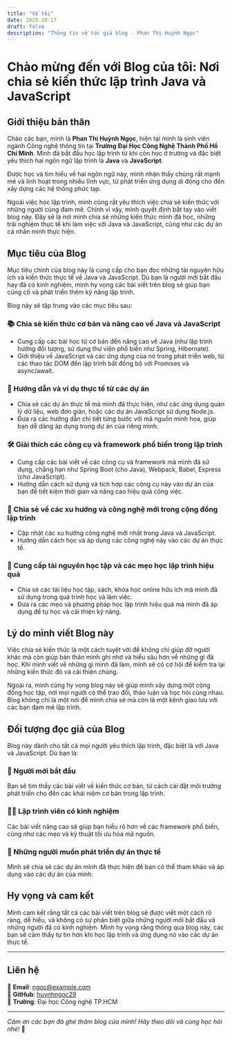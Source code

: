 ```yaml
---
title: "Về tôi"
date: 2025-10-17
draft: false
description: "Thông tin về tác giả blog - Phan Thị Huỳnh Ngọc"
---
```


# Chào mừng đến với Blog của tôi: Nơi chia sẻ kiến thức lập trình Java và JavaScript

## Giới thiệu bản thân

Chào các bạn, mình là **Phan Thị Huỳnh Ngọc**, hiện tại mình là sinh viên ngành Công nghệ thông tin tại **Trường Đại Học Công Nghệ Thành Phố Hồ Chí Minh**. Mình đã bắt đầu học lập trình từ khi còn học ở trường và đặc biệt yêu thích hai ngôn ngữ lập trình là **Java** và **JavaScript**. 

Được học và tìm hiểu về hai ngôn ngữ này, mình nhận thấy chúng rất mạnh mẽ và linh hoạt trong nhiều lĩnh vực, từ phát triển ứng dụng di động cho đến xây dựng các hệ thống phức tạp.

Ngoài việc học lập trình, mình cũng rất yêu thích việc chia sẻ kiến thức với những người cùng đam mê. Chính vì vậy, mình quyết định bắt tay vào viết blog này. Đây sẽ là nơi mình chia sẻ những kiến thức mình đã học, những trải nghiệm thực tế khi làm việc với Java và JavaScript, cũng như các dự án cá nhân mình thực hiện.

## Mục tiêu của Blog

Mục tiêu chính của blog này là cung cấp cho bạn đọc những tài nguyên hữu ích và kiến thức thực tế về Java và JavaScript. Dù bạn là người mới bắt đầu hay đã có kinh nghiệm, mình hy vọng các bài viết trên blog sẽ giúp bạn củng cố và phát triển thêm kỹ năng lập trình.

Blog này sẽ tập trung vào các mục tiêu sau:

### 📚 Chia sẻ kiến thức cơ bản và nâng cao về Java và JavaScript

- Cung cấp các bài học từ cơ bản đến nâng cao về Java (như lập trình hướng đối tượng, sử dụng thư viện phổ biến như Spring, Hibernate).
- Giới thiệu về JavaScript và các ứng dụng của nó trong phát triển web, từ các thao tác DOM đến lập trình bất đồng bộ với Promises và async/await.

### 💼 Hướng dẫn và ví dụ thực tế từ các dự án

- Chia sẻ các dự án thực tế mà mình đã thực hiện, như các ứng dụng quản lý dữ liệu, web đơn giản, hoặc các dự án JavaScript sử dụng Node.js.
- Đưa ra các hướng dẫn chi tiết từng bước với mã nguồn minh họa, giúp bạn dễ dàng áp dụng trong dự án của riêng mình.

### 🛠️ Giải thích các công cụ và framework phổ biến trong lập trình

- Cung cấp các bài viết về các công cụ và framework mà mình đã sử dụng, chẳng hạn như Spring Boot (cho Java), Webpack, Babel, Express (cho JavaScript).
- Hướng dẫn cách sử dụng và tích hợp các công cụ này vào dự án của bạn để tiết kiệm thời gian và nâng cao hiệu quả công việc.

### 🌟 Chia sẻ về các xu hướng và công nghệ mới trong cộng đồng lập trình

- Cập nhật các xu hướng công nghệ mới nhất trong Java và JavaScript.
- Hướng dẫn cách học và áp dụng các công nghệ này vào các dự án thực tế.

### 📖 Cung cấp tài nguyên học tập và các mẹo học lập trình hiệu quả

- Chia sẻ các tài liệu học tập, sách, khóa học online hữu ích mà mình đã sử dụng trong quá trình học và làm việc.
- Đưa ra các mẹo và phương pháp học lập trình hiệu quả mà mình đã áp dụng để tự học và cải thiện kỹ năng.

## Lý do mình viết Blog này

Việc chia sẻ kiến thức là một cách tuyệt vời để không chỉ giúp đỡ người khác mà còn giúp bản thân mình ghi nhớ và hiểu sâu hơn về những gì đã học. Khi mình viết về những gì mình đã làm, mình sẽ có cơ hội để kiểm tra lại những kiến thức đó và cải thiện chúng.

Ngoài ra, mình cũng hy vọng blog này sẽ giúp mình xây dựng một cộng đồng học tập, nơi mọi người có thể trao đổi, thảo luận và học hỏi cùng nhau. Blog không chỉ là một nơi để mình chia sẻ mà còn là một kênh giao lưu với các bạn đam mê lập trình.

## Đối tượng đọc giả của Blog

Blog này dành cho tất cả mọi người yêu thích lập trình, đặc biệt là với Java và JavaScript. Dù bạn là:

### 🔰 Người mới bắt đầu
Bạn sẽ tìm thấy các bài viết về kiến thức cơ bản, từ cách cài đặt môi trường phát triển cho đến các khái niệm cơ bản trong lập trình.

### 👨‍💻 Lập trình viên có kinh nghiệm
Các bài viết nâng cao sẽ giúp bạn hiểu rõ hơn về các framework phổ biến, cũng như các mẹo và kỹ thuật tối ưu hóa mã nguồn.

### 🚀 Những người muốn phát triển dự án thực tế
Mình sẽ chia sẻ các dự án mình đã thực hiện để bạn có thể tham khảo và áp dụng vào các dự án của mình.

## Hy vọng và cam kết

Mình cam kết rằng tất cả các bài viết trên blog sẽ được viết một cách rõ ràng, dễ hiểu, và không có sự phân biệt giữa những người mới bắt đầu và những người đã có kinh nghiệm. Mình hy vọng rằng thông qua blog này, các bạn sẽ cảm thấy tự tin hơn khi học lập trình và ứng dụng nó vào các dự án thực tế.

---

## Liên hệ

📧 **Email**: ngoc@example.com  
🐙 **GitHub**: [huynhngoc29](https://github.com/huynhngoc29)  
🏫 **Trường**: Đại học Công nghệ TP.HCM  

---

*Cảm ơn các bạn đã ghé thăm blog của mình! Hãy theo dõi và cùng học hỏi nhé!* 🎯
